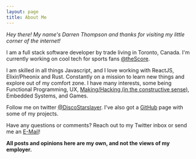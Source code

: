 ```yaml
---
layout: page
title: About Me
---
```


_Hey there! My name's Darren Thompson and thanks for visiting my little corner of the internet!_

I am a full stack software developer by trade living in Toronto, Canada. I'm currently working on cool tech for sports fans [@theScore](https://twitter.com/theScore).

I am skilled in all things Javascript, and I love working with ReactJS, Elixir/Pheonix and Rust. Constantly on a mission to learn new things and explore out of my comfort zone. I have many interests, some being Functional Programming, UX, [Making/Hacking (in the constructive sense)](https://en.wikipedia.org/wiki/Hackerspace), Embedded Systems, and Games.

Follow me on twitter [@DiscoStarslayer](https://twitter.com/DiscoStarslayer). I've also got a [GitHub](https://github.com/DiscoStarslayer) page with some of my projects.

Have any questions or comments? Reach out to my Twitter inbox or send me an [E-Mail](mailto:me@dtho.mp)!

**All posts and opinions here are my own, and not the views of my employer.**
